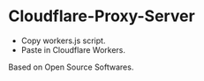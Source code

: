# Cloudflare-Proxy-Server

* Copy workers.js script.
* Paste in Cloudflare Workers.

Based on Open Source Softwares.
